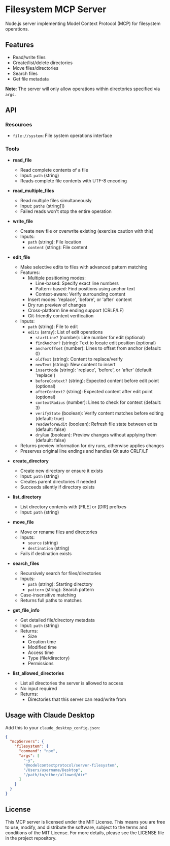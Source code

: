 # Filesystem MCP Server

Node.js server implementing Model Context Protocol (MCP) for filesystem operations.

## Features

- Read/write files
- Create/list/delete directories
- Move files/directories
- Search files
- Get file metadata

**Note**: The server will only allow operations within directories specified via `args`.

## API

### Resources

- `file://system`: File system operations interface

### Tools

- **read_file**
  - Read complete contents of a file
  - Input: `path` (string)
  - Reads complete file contents with UTF-8 encoding

- **read_multiple_files**
  - Read multiple files simultaneously
  - Input: `paths` (string[])
  - Failed reads won't stop the entire operation

- **write_file**
  - Create new file or overwrite existing (exercise caution with this)
  - Inputs:
    - `path` (string): File location
    - `content` (string): File content

- **edit_file**
  - Make selective edits to files with advanced pattern matching
  - Features:
    - Multiple positioning modes:
      - Line-based: Specify exact line numbers
      - Pattern-based: Find positions using anchor text
      - Context-aware: Verify surrounding content
    - Insert modes: 'replace', 'before', or 'after' content
    - Dry run preview of changes
    - Cross-platform line ending support (CRLF/LF)
    - Git-friendly content verification
  - Inputs:
    - `path` (string): File to edit
    - `edits` (array): List of edit operations
      - `startLine?` (number): Line number for edit (optional)
      - `findAnchor?` (string): Text to locate edit position (optional)
      - `anchorOffset` (number): Lines to offset from anchor (default: 0)
      - `oldText` (string): Content to replace/verify
      - `newText` (string): New content to insert
      - `insertMode` (string): 'replace', 'before', or 'after' (default: 'replace')
      - `beforeContext?` (string): Expected content before edit point (optional)
      - `afterContext?` (string): Expected content after edit point (optional)
      - `contextRadius` (number): Lines to check for context (default: 3)
      - `verifyState` (boolean): Verify content matches before editing (default: true)
      - `readBeforeEdit` (boolean): Refresh file state between edits (default: false)
      - `dryRun` (boolean): Preview changes without applying them (default: false)
  - Returns preview information for dry runs, otherwise applies changes
  - Preserves original line endings and handles Git auto CRLF/LF

- **create_directory**
  - Create new directory or ensure it exists
  - Input: `path` (string)
  - Creates parent directories if needed
  - Succeeds silently if directory exists

- **list_directory**
  - List directory contents with [FILE] or [DIR] prefixes
  - Input: `path` (string)

- **move_file**
  - Move or rename files and directories
  - Inputs:
    - `source` (string)
    - `destination` (string)
  - Fails if destination exists

- **search_files**
  - Recursively search for files/directories
  - Inputs:
    - `path` (string): Starting directory
    - `pattern` (string): Search pattern
  - Case-insensitive matching
  - Returns full paths to matches

- **get_file_info**
  - Get detailed file/directory metadata
  - Input: `path` (string)
  - Returns:
    - Size
    - Creation time
    - Modified time
    - Access time
    - Type (file/directory)
    - Permissions

- **list_allowed_directories**
  - List all directories the server is allowed to access
  - No input required
  - Returns:
    - Directories that this server can read/write from

## Usage with Claude Desktop
Add this to your `claude_desktop_config.json`:
```json
{
  "mcpServers": {
    "filesystem": {
      "command": "npx",
      "args": [
        "-y",
        "@modelcontextprotocol/server-filesystem",
        "/Users/username/Desktop",
        "/path/to/other/allowed/dir"
      ]
    }
  }
}
```

## License

This MCP server is licensed under the MIT License. This means you are free to use, modify, and distribute the software, subject to the terms and conditions of the MIT License. For more details, please see the LICENSE file in the project repository.
